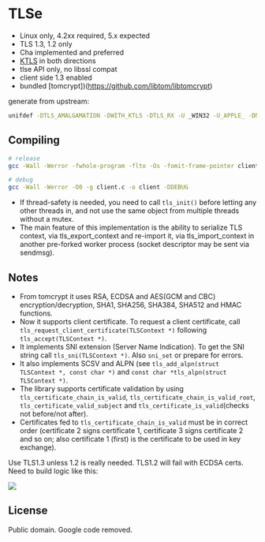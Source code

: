 # TLSe

- Linux only, 4.2xx required, 5.x expected
- TLS 1.3, 1.2 only
- Cha implemented and preferred
- [KTLS](https://github.com/torvalds/linux/blob/master/Documentation/networking/tls.rst) in both directions
- tlse API only, no libssl compat
- client side 1.3 enabled
- bundled [tomcrypt])(https://github.com/libtom/libtomcrypt)


generate from upstream:

```bash
unifdef -DTLS_AMALGAMATION -DWITH_KTLS -DTLS_RX -U _WIN32 -U_APPLE_ -DNO_TLS_LEGACY_SUPPORT -UTLS_LEGACY_SUPPORT -DNO_SSL_COMPATIBLE_INTERFACE -UNO_TLS_13 -UNO_TLS_FORWARD_SECRECY -UNO_TLS_CLIENT_ECDHE -UNO_TLS_ECDSA_SUPPORTED -UNO_TLS_X509_V1_SUPPORT -UNO_TLS_ROBOT_MITIGATION -USSL_COMPATIBLE_INTERFACE -DTLS_LEGACY_SUPPORT -DWITH_TLS_13 -DTLS_FORWARD_SECRECY -DTLS_CLIENT_ECDHE -DTLS_ECDSA_SUPPORTED -DTLS_X509_V1_SUPPORT -DTLS_ROBOT_MITIGATION -UTLS_WITH_CHACHA20_POLY1305 -UTLS_CURVE25519 -UTLS_ACCEPT_SECURE_RENEGOTIATION -DTLS_12_FALSE_START -U__APPLE__ -UTLS_USE_RANDOM_SOURCE -UTLS_REEXPORTABLE -UTLS_SRTP -DTLS_CLIENT_ECDSA -UIGNORE_SESSION_ID -USTRICT_TLS -DTLS_PREFER_CHACHA20 -DWITH_RANDOM_DLTS_COOKIE -DTLS_CHECK_PREMASTER_KEY -DTLS_WITH_CHACHA20_POLY1305 -o ../tlse.c ../tlse.c
```

Compiling
----------

```bash
# release
gcc -Wall -Werror -fwhole-program -flto -Os -fomit-frame-pointer client.c -o client

# debug
gcc -Wall -Werror -O0 -g client.c -o client -DDEBUG
```

- If thread-safety is needed, you need to call `tls_init()` before letting any other threads in, and not use the same object from multiple threads without a mutex.
- The main feature of this implementation is the ability to serialize TLS context, via tls_export_context and re-import it, via tls_import_context in another pre-forked worker process (socket descriptor may be sent via sendmsg).


Notes
-----

- From tomcrypt it uses RSA, ECDSA and AES(GCM and CBC) encryption/decryption, SHA1, SHA256, SHA384, SHA512 and HMAC functions.
- Now it supports client certificate. To request a client certificate, call ``tls_request_client_certificate(TLSContext *)`` following ``tls_accept(TLSContext *)``.
- It implements SNI extension (Server Name Indication). To get the SNI string call ``tls_sni(TLSContext *)``. Also `sni_set` or prepare for errors.
- It also implements SCSV and ALPN (see ``tls_add_alpn(struct TLSContext *, const char *)`` and ``const char *tls_alpn(struct TLSContext *)``.
- The library supports certificate validation by using ``tls_certificate_chain_is_valid``, ``tls_certificate_chain_is_valid_root``, ``tls_certificate_valid_subject`` and ``tls_certificate_is_valid``(checks not before/not after).
- Certificates fed to ``tls_certificate_chain_is_valid`` must be in correct order (certificate 2 signs certificate 1, certificate 3 signs certificate 2 and so on; also certificate 1 (first) is the certificate to be used in key exchange).

Use TLS1.3 unless 1.2 is really needed. TLS1.2 will fail with ECDSA certs. Need to build logic like this:

![](https://mermaid.ink/svg/eyJjb2RlIjoiZ3JhcGggVERcbiAgQVtUTFMxLjIgQ2xpZW50XSAtLT58U3VjY2Vzc3wgQihSZXNwb25zZSlcbiAgQSAtLT58RmFpbHVyZXwgQ3tFQ0RTQT99XG4gIEMgLS0-fE5vfCBEKEVycm9yKVxuICBDIC0tPnxZZXN8IEVcbiAgRVtUTFMxLjMgQ2xpZW50XSAtLT58U3VjY2Vzc3wgQlxuICBFIC0tPnxGYWlsdXJlfCBEXG4iLCJtZXJtYWlkIjp7InRoZW1lIjoiZGVmYXVsdCJ9LCJ1cGRhdGVFZGl0b3IiOmZhbHNlfQ)


License
----------
Public domain. Google code removed.
